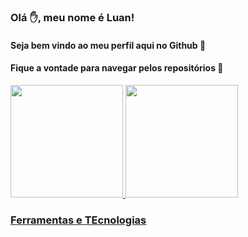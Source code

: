 ### Olá ✋, meu nome é Luan!
#### Seja bem vindo ao meu perfil aqui no Github 👊
#### Fique a vontade para navegar pelos repositórios 🤝

<div>
  <a href="https://github.com/luangust4vo">
  <img height="180em" src="https://github-readme-stats.vercel.app/api/top-langs/?username=luangust4vo&layout=compact&langs_count=7&theme=dracula"/>
  <img height="180em" src="https://github-readme-stats.vercel.app/api?username=luangust4vo&show_icons=true&theme=dracula&include_all_commits=true&count_private=true"/>
</div>

### Ferramentas e TEcnologias
